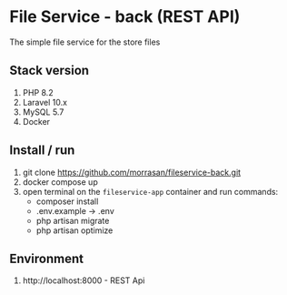 # File Service - back (REST API)
The simple file service for the store files

## Stack version
1. PHP 8.2
2. Laravel 10.x
3. MySQL 5.7  
4. Docker

## Install / run
1. git clone https://github.com/morrasan/fileservice-back.git
2. docker compose up
3. open terminal on the `fileservice-app` container and run commands:
    - composer install
    - .env.example -> .env 
    - php artisan migrate
    - php artisan optimize 

## Environment
1. http://localhost:8000 - REST Api 
